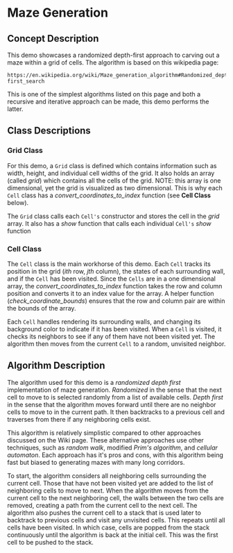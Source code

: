 # Maze Generation

## Concept Description

This demo showcases a randomized depth-first approach to carving out a maze within a grid of cells. The algorithm is based on this wikipedia page:

    https://en.wikipedia.org/wiki/Maze_generation_algorithm#Randomized_depth-first_search

This is one of the simplest algorithms listed on this page and both a recursive and iterative approach can be made, this demo performs the latter.

## Class Descriptions

### Grid Class

For this demo, a `Grid` class is defined which contains information such as width, height, and individual cell widths of the grid. It also holds an array (called _grid_) which contains all the cells of the grid. NOTE: this array is one dimensional, yet the grid is visualized as two dimensional. This is why each `Cell` class has a _convert_coordinates_to_index_ function (see **Cell Class** below).

The `Grid` class calls each `Cell's` constructor and stores the cell in the _grid_ array. It also has a _show_ function that calls each individual `Cell's` _show_ function

### Cell Class

The `Cell` class is the main workhorse of this demo. Each `Cell` tracks its position in the grid (_ith_ row, _jth_ column), the states of each surrounding wall, and if the `Cell` has been visited. Since the `Cells` are in a one dimensional array, the _convert_coordinates_to_index_ function takes the row and column position and converts it to an index value for the array. A helper function (_check_coordinate_bounds_) ensures that the row and column pair are within the bounds of the array.

Each `Cell` handles rendering its surrounding walls, and changing its background color to indicate if it has been visited. When a `Cell` is visited, it checks its neighbors to see if any of them have not been visited yet. The algorithm then moves from the current `Cell` to a random, unvisited neighbor.

## Algorithm Description

The algorithm used for this demo is a _randomized depth first_ implementation of maze generation. _Randomized_ in the sense that the next cell to move to is selected randomly from a list of available cells. _Depth first_ in the sense that the algorithm moves forward until there are no neighbor cells to move to in the current path. It then backtracks to a previous cell and traverses from there if any neighboring cells exist.

This algorithm is relatively simplistic compared to other approaches discussed on the Wiki page. These alternative approaches use other techniques, such as _random walk_, modified _Prim's algorithm_, and _cellular automaton_. Each approach has it's pros and cons, with this algorithm being fast but biased to generating mazes with many long corridors.

To start, the algorithm considers all neighboring cells surrounding the current cell. Those that have not been visited yet are added to the list of neighboring cells to move to next. When the algorithm moves from the current cell to the next neighboring cell, the walls between the two cells are removed, creating a path from the current cell to the next cell. The algorithm also pushes the current cell to a stack that is used later to backtrack to previous cells and visit any unvisited cells. This repeats until all cells have been visited. In which case, cells are popped from the stack continuously until the algorithm is back at the initial cell. This was the first cell to be pushed to the stack.
